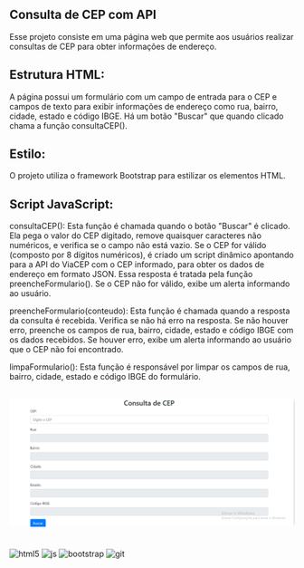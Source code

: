 ## Consulta de CEP com API 
Esse projeto consiste em uma página web que permite aos usuários realizar consultas de CEP para obter informações de endereço. 
## Estrutura HTML:
A página possui um formulário com um campo de entrada para o CEP e campos de texto para exibir informações de endereço como rua, bairro, cidade, estado e código IBGE.
Há um botão "Buscar" que quando clicado chama a função consultaCEP(). 

## Estilo:
O projeto utiliza o framework Bootstrap para estilizar os elementos HTML.

## Script JavaScript:
consultaCEP(): Esta função é chamada quando o botão "Buscar" é clicado. Ela pega o valor do CEP digitado, remove quaisquer caracteres não numéricos, e verifica se o campo não está vazio. Se o CEP for válido (composto por 8 dígitos numéricos), é criado um script dinâmico apontando para a API do ViaCEP com o CEP informado, para obter os dados de endereço em formato JSON. Essa resposta é tratada pela função preencheFormulario(). Se o CEP não for válido, exibe um alerta informando ao usuário.

preencheFormulario(conteudo): Esta função é chamada quando a resposta da consulta é recebida. Verifica se não há erro na resposta. Se não houver erro, preenche os campos de rua, bairro, cidade, estado e código IBGE com os dados recebidos. Se houver erro, exibe um alerta informando ao usuário que o CEP não foi encontrado.

limpaFormulario(): Esta função é responsável por limpar os campos de rua, bairro, cidade, estado e código IBGE do formulário.
<br><br>

<div>
    <img src="page.png" alt="">
</div>
<br><br>

<div style="display: inline_block">
  <img align="center" alt="html5" src="https://img.shields.io/badge/HTML5-E34F26?style=for-the-badge&logo=html5&logoColor=white" />
  <img align="center" alt="js" src="https://img.shields.io/badge/JavaScript-F7DF1E?style=for-the-badge&logo=javascript&logoColor=black" />
  <img align="center" alt="bootstrap" src="https://img.shields.io/badge/Bootstrap-563D7C?style=for-the-badge&logo=bootstrap&logoColor=white" />
  <img align="center" alt="git" src="https://img.shields.io/badge/GIT-E44C30?style=for-the-badge&logo=git&logoColor=white"/>

</div>

